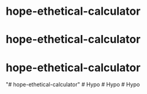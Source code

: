 # hope-ethetical-calculator
# hope-ethetical-calculator
# hope-ethetical-calculator
"# hope-ethetical-calculator" 
#   H y p o  
 #   H y p o  
 #   H y p o  
 